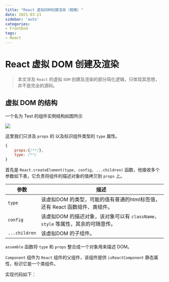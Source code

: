 ```yaml
---
title: "React 虚拟DOM创建渲染（粗略）"
date: 2021-03-21
sidebar: 'auto'
categories:
- FrontEnd
tags:
- React
---
```



# React 虚拟 DOM 创建及渲染

> 本文涉及 `React` 的虚拟 `DOM` 创建及渲染的部分简化逻辑，只体现其思想，并不是完全的源码。

## 虚拟 DOM 的结构

一个名为 Test 的组件实例结构如图所示

![](https://my-blog-leo.oss-cn-chengdu.aliyuncs.com/React%E6%BA%90%E7%A0%81%E8%99%9A%E6%8B%9FDOM%E5%88%9B%E5%BB%BA%E6%B8%B2%E6%9F%93.png)

这里我们只涉及 `props` 的 以及标识组件类型的 `type` 属性。

```js
{
  	props:{/**/},
    type: /**/
}
```
<!-- more -->

首先是 `React.createElement(type, config, ...children)` 函数，他接收多个参数如下表，它负责将组件的描述对象的值拷贝到 `props` 上。

| 参数          | 描述                                                         |
| ------------- | ------------------------------------------------------------ |
| `type`        | 该虚拟DOM 的类型，可能的值有普通的html标签值，还有 React 函数组件、类组件。 |
| `config`      | 该虚拟DOM 的描述对象，该对象可以有 `className`、`style` 等属性，其余的可随意传。 |
| `...children` | 该虚拟DOM 的子组件。                                         |

`assemble` 函数将 `type` 和 `props` 整合成一个对象用来描述 DOM。

`Component` 组件为 `React` 组件的父组件，该组件提供 `isReactComponent` 静态属性，标识它是一个类组件。


实现代码如下：

<RecoDemo :collapse="true">
  <template slot="code- react.js">
    <<< @/docs/frontend/react/code/xuniDOM/react.js
  </template>
  <template slot="code- react-dom.js">
    <<< @/docs/frontend/react/code/xuniDOM/react-dom.js
  </template>
  <template slot="code- index.js">
    <<< @/docs/frontend/react/code/xuniDOM/index.js
  </template>
</RecoDemo>

